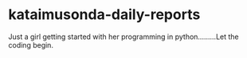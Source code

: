 # kataimusonda-daily-reports
Just a girl getting started with her programming in python.........Let the coding begin.
